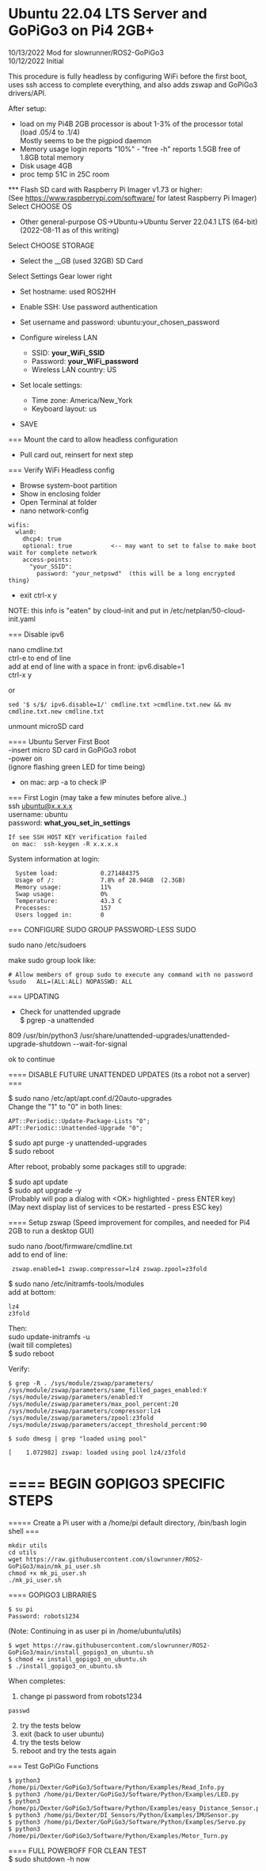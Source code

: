 # Ubuntu 22.04 LTS Server and GoPiGo3 on Pi4 2GB+

10/13/2022 Mod for slowrunner/ROS2-GoPiGo3  
10/12/2022 Initial  


This procedure is fully headless by configuring WiFi before the first boot,  
uses ssh access to complete everything, and also adds zswap and GoPiGo3 drivers/API.  

After setup:  
- load on my Pi4B 2GB processor is about 1-3% of the processor total (load .05/4 to .1/4)  
  Mostly seems to be the pigpiod daemon  
- Memory usage   login reports "10%" - "free -h" reports 1.5GB free of 1.8GB total memory  
- Disk usage 4GB  
- proc temp 51C in 25C room  

*** Flash SD card with Raspberry Pi Imager v1.73 or higher:  
  (See https://www.raspberrypi.com/software/ for latest Raspberry Pi Imager)  
  Select CHOOSE OS  
  - Other general-purpose OS->Ubuntu->Ubuntu Server 22.04.1 LTS (64-bit)  
    (2022-08-11 as of this writing)  

  Select CHOOSE STORAGE  
  - Select the __GB  (used 32GB) SD Card  
  
  Select Settings Gear lower right  
  - Set hostname:  used ROS2HH  
  - Enable SSH: Use password authentication  
  - Set username and password:  ubuntu:your_chosen_password  
  - Configure wireless LAN  
    - SSID:  __your_WiFi_SSID__  
    - Password:  __your_WiFi_password__  
    - Wireless LAN country:  US  
  - Set locale settings:  
    - Time zone:  America/New_York  
    - Keyboard layout: us  

  - SAVE  

=== Mount the card to allow headless configuration  
- Pull card out, reinsert for next step  


=== Verify WiFi Headless config  
- Browse system-boot partition  
- Show in enclosing folder   
- Open Terminal at folder  
- nano network-config  
```
wifis:  
  wlan0:  
    dhcp4: true  
    optional: true           <-- may want to set to false to make boot wait for complete network  
    access-points:  
      "your_SSID":  
        password: "your_netpswd"  (this will be a long encrypted thing)  
```
- exit ctrl-x y  

NOTE:  this info is "eaten" by cloud-init and put in /etc/netplan/50-cloud-init.yaml  


=== Disable ipv6  

nano cmdline.txt  
ctrl-e to end of line  
add at end of line with a space in front:  ipv6.disable=1  
ctrl-x y  

or  
```
sed '$ s/$/ ipv6.disable=1/' cmdline.txt >cmdline.txt.new && mv cmdline.txt.new cmdline.txt  
```

unmount microSD card

==== Ubuntu Server First Boot  
-insert micro SD card in GoPiGo3 robot  
-power on  
  (ignore flashing green LED for time being)  
- on mac:  arp -a to check IP  

=== First Login  (may take a few minutes before alive..)  
ssh ubuntu@x.x.x.x  
    username: ubuntu  
    password: __what_you_set_in_settings__  

    If see SSH HOST KEY verification failed  
     on mac:  ssh-keygen -R x.x.x.x   

  System information at login:  
```
  System load:            0.271484375
  Usage of /:             7.8% of 28.94GB  (2.3GB)
  Memory usage:           11%
  Swap usage:             0%
  Temperature:            43.3 C
  Processes:              157
  Users logged in:        0
 ```

=== CONFIGURE SUDO GROUP PASSWORD-LESS SUDO  

sudo nano /etc/sudoers  

make sudo group look like:  
```
# Allow members of group sudo to execute any command with no password  
%sudo	ALL=(ALL:ALL) NOPASSWD: ALL  
```
=== UPDATING  

- Check for unattended upgrade  
$ pgrep -a unattended  

809 /usr/bin/python3 /usr/share/unattended-upgrades/unattended-upgrade-shutdown --wait-for-signal  

ok to continue

==== DISABLE FUTURE UNATTENDED UPDATES (its a robot not a server) ===

$ sudo nano /etc/apt/apt.conf.d/20auto-upgrades  
Change the "1" to "0" in both lines:  
```
APT::Periodic::Update-Package-Lists "0";  
APT::Periodic::Unattended-Upgrade "0";  
```

$ sudo apt purge -y unattended-upgrades  
$ sudo reboot  

After reboot, probably some packages still to upgrade:  

$ sudo apt update  
$ sudo apt upgrade -y  
(Probably will pop a dialog with \<OK\> highlighted - press ENTER key)  
(May next display list of services to be restarted - press ESC key)  


==== Setup zswap (Speed improvement for compiles, and needed for Pi4 2GB to run a desktop GUI)  

sudo nano /boot/firmware/cmdline.txt  
  add to end of line:  
```
 zswap.enabled=1 zswap.compressor=lz4 zswap.zpool=z3fold  
```

$ sudo nano /etc/initramfs-tools/modules  
  add at bottom:  
```  
lz4  
z3fold  
```

Then:  
sudo update-initramfs -u  
(wait till completes)  
$ sudo reboot  


Verify:  
```
$ grep -R . /sys/module/zswap/parameters/
/sys/module/zswap/parameters/same_filled_pages_enabled:Y
/sys/module/zswap/parameters/enabled:Y
/sys/module/zswap/parameters/max_pool_percent:20
/sys/module/zswap/parameters/compressor:lz4
/sys/module/zswap/parameters/zpool:z3fold
/sys/module/zswap/parameters/accept_threshold_percent:90

$ sudo dmesg | grep "loaded using pool"

[    1.072982] zswap: loaded using pool lz4/z3fold

```

# ==== BEGIN GOPIGO3 SPECIFIC STEPS  

===== Create a Pi user with a /home/pi default directory, /bin/bash login shell ===  
```
mkdir utils  
cd utils  
wget https://raw.githubusercontent.com/slowrunner/ROS2-GoPiGo3/main/mk_pi_user.sh  
chmod +x mk_pi_user.sh  
./mk_pi_user.sh  
```

==== GOPIGO3 LIBRARIES   
```
$ su pi  
Password: robots1234  
```
(Note: Continuing in as user pi in /home/ubuntu/utils)

```  
$ wget https://raw.githubusercontent.com/slowrunner/ROS2-GoPiGo3/main/install_gopigo3_on_ubuntu.sh  
$ chmod +x install_gopigo3_on_ubuntu.sh  
$ ./install_gopigo3_on_ubuntu.sh  
```

When completes:  
1) change pi password from robots1234   
```
passwd
```
2) try the tests below  
3) exit (back to user ubuntu)  
4) try the tests below  
5) reboot and try the tests again  



=== Test GoPiGo Functions  
```
$ python3 /home/pi/Dexter/GoPiGo3/Software/Python/Examples/Read_Info.py
$ python3 /home/pi/Dexter/GoPiGo3/Software/Python/Examples/LED.py
$ python3 /home/pi/Dexter/GoPiGo3/Software/Python/Examples/easy_Distance_Sensor.py
$ python3 /home/pi/Dexter/DI_Sensors/Python/Examples/IMUSensor.py
$ python3 /home/pi/Dexter/GoPiGo3/Software/Python/Examples/Servo.py
$ python3 /home/pi/Dexter/GoPiGo3/Software/Python/Examples/Motor_Turn.py
```

==== FULL POWEROFF FOR CLEAN TEST  
$ sudo shutdown -h now  
